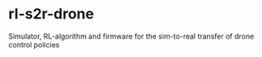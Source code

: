 # rl-s2r-drone
Simulator, RL-algorithm and firmware for the sim-to-real transfer of drone control policies
